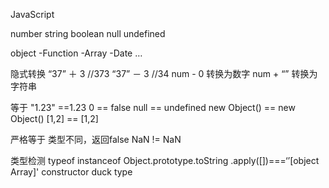 JavaScript

number
string
boolean
null
undefined

object
-Function
-Array
-Date
…

隐式转换
“37” ＋ 3 //373
“37” － 3 //34
num - 0 转换为数字
num + “” 转换为字符串

等于
"1.23" ==1.23
0 == false
null == undefined
new Object() == new Object()
[1,2] == [1,2]

严格等于
类型不同，返回false
NaN != NaN

类型检测
typeof
instanceof
Object.prototype.toString   .apply([])===‘’[object Array]'
constructor
duck type


